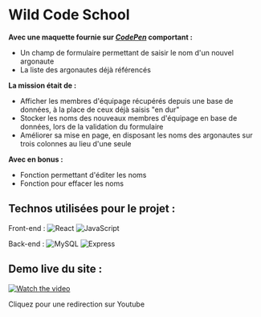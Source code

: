 
# Wild Code School

__Avec une maquette fournie sur [_CodePen_](https://codepen.io/wildcodeschool/pen/LYpoBBN) comportant :__
* Un champ de formulaire permettant de saisir le nom d'un nouvel argonaute
* La liste des argonautes déjà référencés

__La mission était de :__
* Afficher les membres d'équipage récupérés depuis une base de données, à la place de ceux déjà saisis "en dur"
* Stocker les noms des nouveaux membres d'équipage en base de données, lors de la validation du formulaire
* Améliorer sa mise en page, en disposant les noms des argonautes sur trois colonnes au lieu d'une seule

__Avec en bonus :__
* Fonction permettant d'éditer les noms
* Fonction pour effacer les noms
## Technos utilisées pour le projet :

Front-end :
![React](https://img.shields.io/badge/React-20232A?style=for-the-badge&logo=react&logoColor=61DAFB)
![JavaScript](https://img.shields.io/badge/JavaScript-F7DF1E?style=for-the-badge&logo=javascript&logoColor=black) 

Back-end :
![MySQL](https://img.shields.io/badge/MySQL-00000F?style=for-the-badge&logo=mysql&logoColor=white)
![Express](https://img.shields.io/badge/Express.js-404D59?style=for-the-badge)
## Demo live du site :


[![Watch the video](https://i.imgur.com/drDC2CT.png)](https://www.youtube.com/watch?v=t-07IBcKgmkY)

Cliquez pour une redirection sur Youtube


